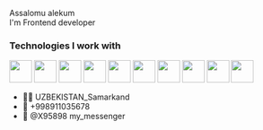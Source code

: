 Assalomu alekum  
I'm Frontend developer
### Technologies I work with
<code><img src="https://i.pinimg.com/originals/fb/1e/7f/fb1e7f9db2540c3194a9179094a925e2.png" width="40px"></code>
<code><img src="https://brainskills.ru/upload/iblock/dd5/dd54aec841b7e8facbff18e4b8f48e8a.svg" width="40px"></code>
<code><img src="https://sjain.io/images/work-logo/web/015.png" width="40px"></code>
<code><img src="https://camo.githubusercontent.com/b3bfe3904e8da64b75edc1aa4855c81357c40e28811b00dd43079324ce854b02/68747470733a2f2f7265732e636c6f7564696e6172792e636f6d2f72616d6d696e612f696d6167652f75706c6f61642f76313633323537303933302f706e676567675f70726768716b2e706e67" width="40px"></code>
<code><img src="https://avatars.dzeninfra.ru/get-zen_doc/3413519/pub_5ff887b2fe4e686f6ae6ba3f_5ff887d7f906b16872a69755/scale_1200" width="40px"></code>
<code><img src="https://image.simplecastcdn.com/images/bdb43d/bdb43d4d-bd1d-4fbc-bd60-40f1e3299aa3/77c127d6-0f06-4dfd-ba2a-856d014e2922/3000x3000/1540985507-artwork.jpg?aid=rss_feed" width="40px"></code>
<code><img src="https://blog.submain.com/wp-content/uploads/2020/12/typescript_2500.png" width="40px"></code>
<code><img src="https://upload.wikimedia.org/wikipedia/commons/thumb/3/3f/Git_icon.svg/1200px-Git_icon.svg.png" width="40x"></code>
<code><img src="https://cdn.worldvectorlogo.com/logos/github-icon-1.svg" width="40px"></code>
<code><img src="https://free-png.ru/wp-content/uploads/2022/02/free-png.ru-774.png" width="40px"></code>
<br />
- 🏴‍☠️ UZBEKISTAN_Samarkand
- 📲 +998911035678
- 📩 @X95898 my_messenger
